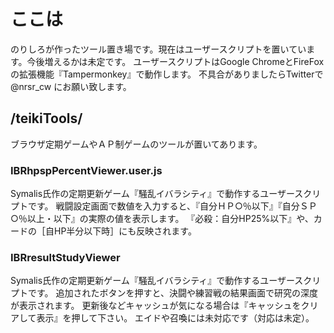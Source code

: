 # ここは
のりしろが作ったツール置き場です。現在はユーザースクリプトを置いています。今後増えるかは未定です。
ユーザースクリプトはGoogle ChromeとFireFoxの拡張機能『Tampermonkey』で動作します。
不具合がありましたらTwitterで @nrsr_cw にお願い致します。

## /teikiTools/
ブラウザ定期ゲームやＡＰ制ゲームのツールが置いてあります。

### IBRhpspPercentViewer.user.js
Symalis氏作の定期更新ゲーム『騒乱イバラシティ』で動作するユーザースクリプトです。
戦闘設定画面で数値を入力すると、『自分ＨＰ○％以下』『自分ＳＰ○％以上・以下』の実際の値を表示します。
『必殺：自分HP25%以下』や、カードの［自HP半分以下時］にも反映されます。

### IBRresultStudyViewer
Symalis氏作の定期更新ゲーム『騒乱イバラシティ』で動作するユーザースクリプトです。
追加されたボタンを押すと、決闘や練習戦の結果画面で研究の深度が表示されます。
更新後などキャッシュが気になる場合は『キャッシュをクリアして表示』を押して下さい。
エイドや召喚には未対応です（対応は未定）。